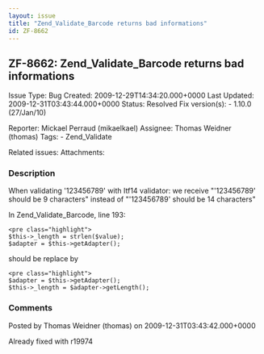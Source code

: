```yaml
---
layout: issue
title: "Zend_Validate_Barcode returns bad informations"
id: ZF-8662
---
```


ZF-8662: Zend\_Validate\_Barcode returns bad informations
---------------------------------------------------------

 Issue Type: Bug Created: 2009-12-29T14:34:20.000+0000 Last Updated: 2009-12-31T03:43:44.000+0000 Status: Resolved Fix version(s): - 1.10.0 (27/Jan/10)
 
 Reporter:  Mickael Perraud (mikaelkael)  Assignee:  Thomas Weidner (thomas)  Tags: - Zend\_Validate
 
 Related issues: 
 Attachments: 
### Description

When validating '123456789' with Itf14 validator: we receive "'123456789' should be 9 characters" instead of "'123456789' should be 14 characters"

In Zend\_Validate\_Barcode, line 193:

 
    <pre class="highlight">
    $this->_length = strlen($value);
    $adapter = $this->getAdapter();


should be replace by

 
    <pre class="highlight">
    $adapter = $this->getAdapter();
    $this->_length = $adapter->getLength();


 

 

### Comments

Posted by Thomas Weidner (thomas) on 2009-12-31T03:43:42.000+0000

Already fixed with r19974

 

 